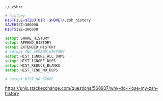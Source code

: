 
`~/.zshrc`

```zsh
# history
HISTFILE=${ZDOTDIR:-$HOME}/.zsh_history
SAVEHIST=300000
HISTSIZE=200000

setopt SHARE_HISTORY
setopt APPEND_HISTORY
setopt EXTENDED_HISTORY
# setopt INC_APPEND_HISTORY
setopt HIST_IGNORE_ALL_DUPS
setopt HIST_IGNORE_DUPS
setopt HIST_REDUCE_BLANKS
setopt HIST_FIND_NO_DUPS

# setopt HIST_NO_STORE
```



https://unix.stackexchange.com/questions/568907/why-do-i-lose-my-zsh-history
